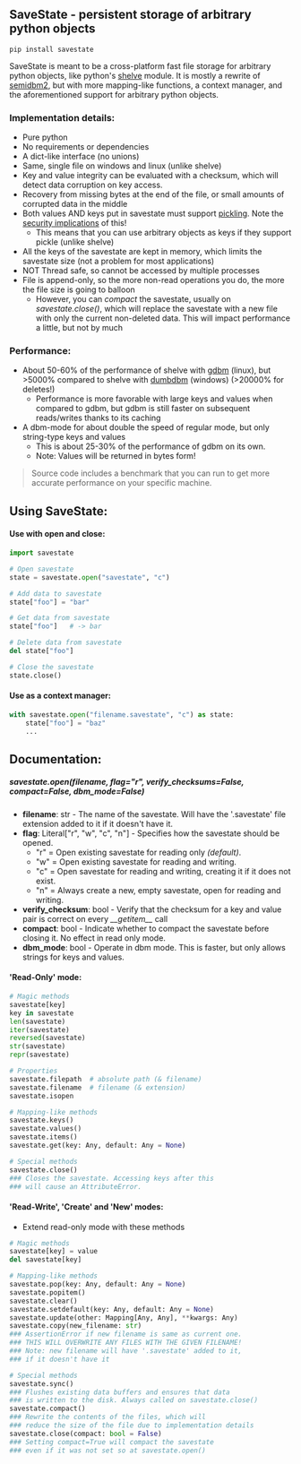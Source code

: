 ## SaveState - persistent storage of arbitrary python objects

```
pip install savestate
```

SaveState is meant to be a cross-platform fast file storage for arbitrary python objects, like python's [shelve](https://docs.python.org/3/library/shelve.html) module.
It is mostly a rewrite of [semidbm2](https://github.com/quora/semidbm2), but with more mapping-like functions, a context manager, and the aforementioned support for arbitrary python objects.

### Implementation details:
- Pure python
- No requirements or dependencies
- A dict-like interface (no unions)
- Same, single file on windows and linux (unlike shelve)
- Key and value integrity can be evaluated with a checksum, which will detect data corruption on key access.
- Recovery from missing bytes at the end of the file, or small amounts of corrupted data in the middle
- Both values AND keys put in savestate must support [pickling](https://docs.python.org/3/library/pickle.html#module-pickle).
Note the [security implications](https://docs.python.org/3/library/pickle.html#module-pickle) of this!
  - This means that you can use arbitrary objects as keys if they support pickle (unlike shelve)
- All the keys of the savestate are kept in memory, which limits the savestate size (not a problem for most applications)
- NOT Thread safe, so cannot be accessed by multiple processes
- File is append-only, so the more non-read operations you do, the more the file size is going to balloon
  - However, you can *compact* the savestate, usually on *savestate.close()*, which will replace the savestate with a new file with only the current non-deleted data.
  This will impact performance a little, but not by much
  
### Performance:
- About 50-60% of the performance of shelve with [gdbm](https://docs.python.org/3/library/dbm.html#module-dbm.gnu) (linux), 
  but >5000% compared to shelve with [dumbdbm](https://docs.python.org/3/library/dbm.html#module-dbm.dumb) (windows) (>20000% for deletes!)
  - Performance is more favorable with large keys and values when compared to gdbm, 
    but gdbm is still faster on subsequent reads/writes thanks to its caching
- A dbm-mode for about double the speed of regular mode, but only string-type keys and values
  - This is about 25-30% of the performance of gdbm on its own.
  - Note: Values will be returned in bytes form!
  
> Source code includes a benchmark that you can run to get more accurate performance on your specific machine.

## Using SaveState:

#### Use with open and close:
```python
import savestate

# Open savestate
state = savestate.open("savestate", "c")

# Add data to savestate
state["foo"] = "bar"

# Get data from savestate
state["foo"]   # -> bar

# Delete data from savestate
del state["foo"]

# Close the savestate
state.close()
```

#### Use as a context manager:

```python
with savestate.open("filename.savestate", "c") as state:   
    state["foo"] = "baz"                                                   
    ...
```

## Documentation:

##### *savestate.open(filename, flag="r", verify_checksums=False, compact=False, dbm_mode=False)*
* **filename**: str - The name of the savestate. Will have the '.savestate' file extension added to it if it doesn't have it.
* **flag**: Literal["r", "w", "c", "n"] - Specifies how the savestate should be opened.
  * "r" = Open existing savestate for reading only *(default)*.
  * "w" = Open existing savestate for reading and writing.
  * "c" = Open savestate for reading and writing, creating it if it does not exist.
  * "n" = Always create a new, empty savestate, open for reading and writing.
* **verify_checksum**: bool - Verify that the checksum for a key and value pair is correct on every *\_\_getitem\_\_* call
* **compact**: bool - Indicate whether to compact the savestate before closing it. No effect in read only mode.
* **dbm_mode**: bool - Operate in dbm mode. This is faster, but only allows strings for keys and values.


#### 'Read-Only' mode:

```python
# Magic methods
savestate[key]
key in savestate
len(savestate)
iter(savestate)
reversed(savestate)
str(savestate)
repr(savestate)

# Properties
savestate.filepath  # absolute path (& filename)
savestate.filename  # filename (& extension)
savestate.isopen

# Mapping-like methods
savestate.keys()
savestate.values()
savestate.items()
savestate.get(key: Any, default: Any = None)

# Special methods
savestate.close()
### Closes the savestate. Accessing keys after this 
### will cause an AttributeError.
```

#### 'Read-Write', 'Create' and 'New' modes:
- Extend read-only mode with these methods

```python
# Magic methods
savestate[key] = value
del savestate[key]

# Mapping-like methods
savestate.pop(key: Any, default: Any = None)
savestate.popitem()
savestate.clear()
savestate.setdefault(key: Any, default: Any = None)
savestate.update(other: Mapping[Any, Any], **kwargs: Any)
savestate.copy(new_filename: str)
### AssertionError if new filename is same as current one.
### THIS WILL OVERWRITE ANY FILES WITH THE GIVEN FILENAME!
### Note: new filename will have '.savestate' added to it, 
### if it doesn't have it

# Special methods
savestate.sync()
### Flushes existing data buffers and ensures that data
### is written to the disk. Always called on savestate.close()
savestate.compact()
### Rewrite the contents of the files, which will
### reduce the size of the file due to implementation details
savestate.close(compact: bool = False)
### Setting compact=True will compact the savestate
### even if it was not set so at savestate.open()
```
